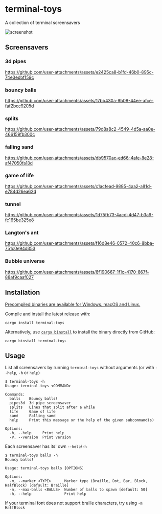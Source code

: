 # terminal-toys
A collection of terminal screensavers

![screenshot](https://github.com/user-attachments/assets/61bcb66a-4963-4dc5-8b90-c21736f5cce2)

## Screensavers
### 3d pipes
https://github.com/user-attachments/assets/e2425ca8-b1fd-46b0-895c-74e3edbf159c
### bouncy balls
https://github.com/user-attachments/assets/17bb430a-8b08-44ee-afce-faf2bcc9205d
### splits
https://github.com/user-attachments/assets/79d8a8c2-4549-4d5a-aa0e-466159fb300c
### falling sand
https://github.com/user-attachments/assets/db9570ac-ed66-4afe-8e28-af47050fa13d
### game of life
https://github.com/user-attachments/assets/c1acfead-9885-4aa2-a81d-e784d26ea62d
### tunnel
https://github.com/user-attachments/assets/1d75fb73-4acd-4d47-b3a9-fc165be325e8
### Langton's ant
https://github.com/user-attachments/assets/f16d8e46-0572-40c6-8bba-751c0e94d353
### Bubble universe
https://github.com/user-attachments/assets/8f190667-1f1c-4170-867f-88af9caaf027


## Installation
[Precompiled binaries are available for Windows, macOS and Linux.](https://github.com/Seebass22/terminal-toys/releases)

Compile and install the latest release with:
```
cargo install terminal-toys
```
Alternatively, use [`cargo binstall`](https://github.com/cargo-bins/cargo-binstall) to install the binary directly from GitHub:
```
cargo binstall terminal-toys
```

## Usage
List all screensavers by running `terminal-toys` without arguments (or with `--help`, `-h` or `help`)
```
$ terminal-toys -h
Usage: terminal-toys <COMMAND>

Commands:
  balls    Bouncy balls!
  pipes3d  3d pipe screensaver
  splits   Lines that split after a while
  life     Game of life
  sand     Falling sand
  help     Print this message or the help of the given subcommand(s)

Options:
  -h, --help     Print help
  -V, --version  Print version
```
Each screensaver has its' own `--help`/`-h`
```
$ terminal-toys balls -h
Bouncy balls!

Usage: terminal-toys balls [OPTIONS]

Options:
  -m, --marker <TYPE>      Marker type (Braille, Dot, Bar, Block, HalfBlock) [default: Braille]
  -n, --max-balls <BALLS>  Number of balls to spawn [default: 50]
  -h, --help               Print help
```
If your terminal font does not support braille characters, try using `-m HalfBlock`
